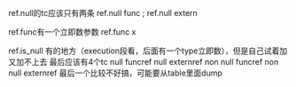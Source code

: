 ref.null的tc应该只有两条
ref.null func ; ref.null extern

ref.func有一个立即数参数
ref.func x

ref.is_null
有的地方（execution段看，后面有一个type立即数），但是自己试着加又加不上去
最后应该有4个tc
null funcref
null externref
non null funcref
non null externref
最后一个比较不好搞，可能要从table里面dump
